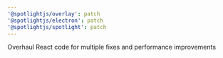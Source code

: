 ```yaml
---
'@spotlightjs/overlay': patch
'@spotlightjs/electron': patch
'@spotlightjs/spotlight': patch
---
```


Overhaul React code for multiple fixes and performance improvements
